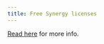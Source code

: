 ```yaml
---
title: Free Synergy licenses
---
```


[Read here](http://www.wincent.com/a/news/archives/2005/12/special_offer_b.php) for more info.
